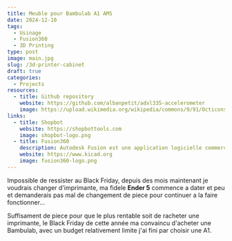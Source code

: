 ```yaml
---
title: Meuble pour Bambulab A1 AMS
date: 2024-12-10
tags:
  - Usinage
  - Fusion360
  - 3D Printing
type: post
image: main.jpg
slug: /3d-printer-cabinet
draft: true
categories:
  - Projects
resources:
  - title: Github repository
    website: https://github.com/albanpetit/adxl335-accelerometer
    image: https://upload.wikimedia.org/wikipedia/commons/9/91/Octicons-mark-github.svg
links:
  - title: Shopbot
    website: https://shopbottools.com
    image: shopbot-logo.png
  - title: Fusion360
    description: Autodesk Fusion est une application logicielle commerciale de conception assistée par ordinateur (CAO), de fabrication assistée par ordinateur (FAO), d'ingénierie assistée par ordinateur (IAO) et de conception de circuits imprimés (PCB), développée par Autodesk.
    website: https://www.kicad.org
    image: fusion360-logo.png
---
```


Impossible de ressister au Black Friday, depuis des mois maintenant je voudrais changer d'imprimante, ma fidele **Ender 5** commence a dater et peu et demanderais pas mal de changement de piece pour continuer a la faire fonctionner...

Suffisament de piece pour que le plus rentable soit de racheter une imprimante, le Black Friday de cette année ma convaincu d'acheter une Bambulab, avec un budget relativement limite j'ai fini par choisir une A1.
